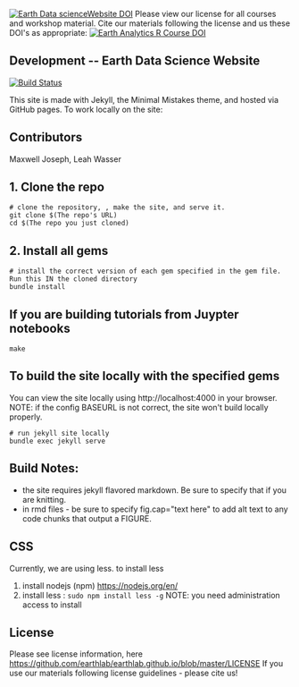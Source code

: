 

[![Earth Data scienceWebsite DOI](https://zenodo.org/badge/62253359.svg)](https://zenodo.org/badge/latestdoi/62253359)
Please view our license for all courses and workshop material. Cite our materials following the license and us these DOI's as appropriate:
[![Earth Analytics R Course DOI](https://zenodo.org/badge/143348761.svg)](https://zenodo.org/badge/latestdoi/143348761)


## Development -- Earth Data Science Website

[![Build Status](https://travis-ci.org/earthlab/earthlab.github.io.svg?branch=master)](https://travis-ci.org/earthlab/earthlab.github.io)

This site is made with Jekyll, the Minimal Mistakes theme, and hosted via GitHub pages.
To work locally on the site:

## Contributors
Maxwell Joseph, Leah Wasser

## 1. Clone the repo
```
# clone the repository, , make the site, and serve it.
git clone $(The repo's URL)
cd $(The repo you just cloned)
```

## 2. Install all gems

```
# install the correct version of each gem specified in the gem file. Run this IN the cloned directory
bundle install
```

## If you are building tutorials from Juypter notebooks

```
make
```

## To build the site locally with the specified gems

You can view the site locally using http://localhost:4000 in your browser.
NOTE: if the config BASEURL is not correct, the site won't build locally properly.

```
# run jekyll site locally
bundle exec jekyll serve
```


## Build Notes:

* the site requires jekyll flavored markdown. Be sure to specify that if you are knitting.
* in rmd files - be sure to specify fig.cap="text here" to add alt text to any code chunks that output a FIGURE.

## CSS

Currently, we are using less. to install less

1. install nodejs (npm) https://nodejs.org/en/
2. install less : `sudo npm install less -g` NOTE: you need administration access to install

## License

Please see license information, here https://github.com/earthlab/earthlab.github.io/blob/master/LICENSE
If you use our materials following license guidelines - please cite us! 
